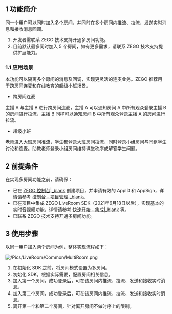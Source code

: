 ## 1 功能简介

同一个用户可以同时加入多个房间，并同时在多个房间内推流、拉流、发送实时消息和接收消息回调。


<div class="mk-hint">


1. 开发者需联系 ZEGO 技术支持开通多房间功能。
2. 目前默认最多同时加入 5 个房间，如有更多需求，请联系 ZEGO 技术支持提供扩展能力。
</div>


### 1.1 应用场景

本功能可以隔离多个房间的消息及回调，实现更灵活的连麦业务。ZEGO 推荐用于跨房间连麦和在线教育的超级小班场景。

- 跨房间连麦

主播 A 与主播 B 进行跨房间连麦，主播 A 可以通知房间 A 中所有观众登录主播 B 的房间进行拉流，主播 B 同样可以通知房间 B 中所有观众登录主播 A 的房间进行拉流。


- 超级小班

老师进入大班房间推流，学生都登录大班房间拉流，同时登录小组房间与同组学生讨论和连麦。助教老师登录小组房间维持课堂秩序或解答学生问题。


## 2 前提条件

在实现多房间功能之前，请确保：

- 已在 [ZEGO 控制台\|_blank](https://console.zego.im) 创建项目，并申请有效的 AppID 和 AppSign，详情请参考 [控制台 - 项目管理\|_blank](#1265)。
- 已在项目中集成 ZEGO LiveRoom SDK（2021年6月18日以后），实现基本的实时音视频功能，详情请参考 [快速开始 - 集成\|_blank](!Integration/SDK_Integration) 等。
- 已联系 ZEGO 技术支持开通多房间功能。


## 3 使用步骤

以同一用户加入两个房间为例，整体实现流程如下：

![/Pics/LiveRoom/Common/MultiRoom.png](https://storage.zego.im/sdk-doc/Pics/LiveRoom/Common/MultiRoom.png)

1. 在初始化 SDK 之前，将房间模式设置为多房间。
2. 初始化 SDK，根据实际需要，配置房间相关信息。
3. 加入第一个房间，成功登录后，可在该房间内推流、拉流、发送和接收实时消息。
4. 加入第二个房间，成功登录后，可在该房间内推流、拉流、发送和接收实时消息。
5. 离开第一个和第二个房间，针对离开房间不做时序上的限制。


